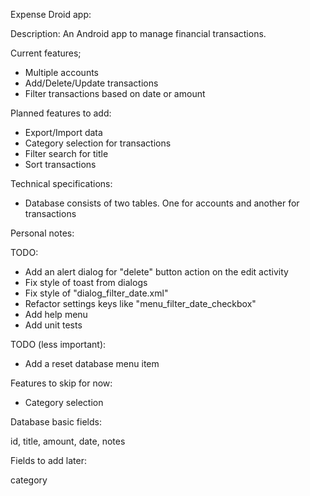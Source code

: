 Expense Droid app:

Description: An Android app to manage financial transactions.

Current features;
* Multiple accounts
* Add/Delete/Update transactions
* Filter transactions based on date or amount

Planned features to add:
* Export/Import data
* Category selection for transactions
* Filter search for title
* Sort transactions

Technical specifications:
* Database consists of two tables. One for accounts and another for transactions

Personal notes:

TODO:
* Add an alert dialog for "delete" button action on the edit activity
* Fix style of toast from dialogs
* Fix style of "dialog_filter_date.xml"
* Refactor settings keys like "menu_filter_date_checkbox"
* Add help menu
* Add unit tests

TODO (less important):
* Add a reset database menu item


Features to skip for now:
* Category selection

Database basic fields:

id, title, amount, date, notes

Fields to add later:

category